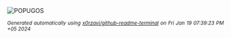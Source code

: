 <div align="justify">
<picture>
    <source media="(prefers-color-scheme: dark)" srcset="https://i.ibb.co/bBRMw8K/output-gif.gif">
    <source media="(prefers-color-scheme: light)" srcset="https://i.ibb.co/bBRMw8K/output-gif.gif">
    <img alt="POPUGOS" src="https://i.ibb.co/bBRMw8K/output-gif.gif">
</picture>

<sub><i>Generated automatically using [x0rzavi/github-readme-terminal](https://github.com/x0rzavi/github-readme-terminal) on Fri Jan 19 07:39:23 PM +05 2024</i></sub>
</div>